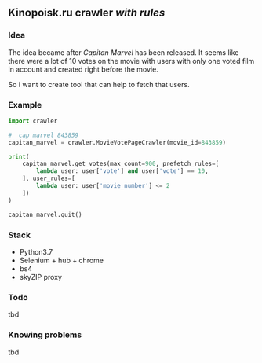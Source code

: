 ## Kinopoisk.ru crawler *with rules*

### Idea
The idea became after *Capitan Marvel* has been released. It seems like there were a lot of 10 votes on the movie with users with only one voted film in account and created right before the movie.

So i want to create tool that can help to fetch that users.

### Example
```python
import crawler

#  cap marvel 843859
capitan_marvel = crawler.MovieVotePageCrawler(movie_id=843859)

print(
    capitan_marvel.get_votes(max_count=900, prefetch_rules=[
        lambda user: user['vote'] and user['vote'] == 10,
    ], user_rules=[
        lambda user: user['movie_number'] <= 2
    ])
)

capitan_marvel.quit()
```

### Stack
- Python3.7
- Selenium + hub + chrome
- bs4
- skyZIP proxy

### Todo
tbd
### Knowing problems
tbd 
